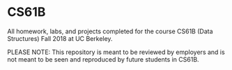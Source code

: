 # CS61B

All homework, labs, and projects completed for the course CS61B (Data Structures) Fall 2018 at UC Berkeley.

PLEASE NOTE: This repository is meant to be reviewed by employers and is not meant to be seen and reproduced by future students in CS61B.
